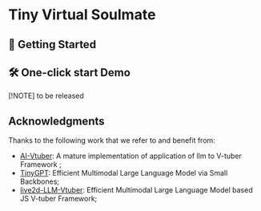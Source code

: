 # Tiny Virtual Soulmate
## 🚀 Getting Started
## 🛠️ One-click start Demo
[!NOTE]
to be released
## Acknowledgments

Thanks to the following work that we refer to and benefit from:
- [AI-Vtuber](https://github.com/Ikaros-521/AI-Vtuber): A mature implementation of application of llm to V-tuber Framework ;
- [TinyGPT](https://github.com/DLYuanGod/TinyGPT-V): Efficient Multimodal Large Language Model via Small Backbones;
- [live2d-LLM-Vtuber](https://github.com/v3ucn/live2d-TTS-LLM-GPT-SoVITS-Vtuber): Efficient Multimodal Large Language Model based JS V-tuber Framework;
